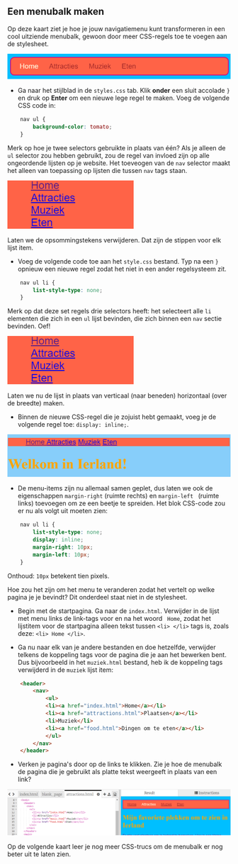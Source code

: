 ## Een menubalk maken

Op deze kaart ziet je hoe je jouw navigatiemenu kunt transformeren in een cool uitziende menubalk, gewoon door meer CSS-regels toe te voegen aan de stylesheet.

![Example of a menu bar](images/egCoolMenuBar.png)

- Ga naar het stijlblad in de `styles.css` tab. Klik **onder** een sluit accolade `}` en druk op **Enter** om een ​​nieuwe lege regel te maken. Voeg de volgende CSS code in:

```css
    nav ul {
        background-color: tomato;
    }
```

Merk op hoe je twee selectors gebruikte in plaats van één? Als je alleen de `ul` selector zou hebben gebruikt, zou de regel van invloed zijn op alle ongeordende lijsten op je website. Het toeveogen van de `nav` selector maakt het alleen van toepassing op lijsten die tussen `nav` tags staan.

![List with red background](images/egMenuBarFirstStyle.png)

Laten we de opsommingstekens verwijderen. Dat zijn de stippen voor elk lijst item.

- Voeg de volgende code toe aan het `style.css` bestand. Typ na een `} ` opnieuw een nieuwe regel zodat het niet in een ander regelsysteem zit.

```css
    nav ul li {
        list-style-type: none;
    }
```

Merk op dat deze set regels drie selectors heeft: het selecteert alle ` li ` elementen die zich in een ` ul ` lijst bevinden, die zich binnen een ` nav ` sectie bevinden. Oef!

![List with bullet points removed](images/egMenuBarNoBullets.png)

Laten we nu de lijst in plaats van verticaal (naar beneden) horizontaal (over de breedte) maken.

- Binnen de nieuwe CSS-regel die je zojuist hebt gemaakt, voeg je de volgende regel toe: `display: inline;`.

![](images/egMenuBarInline.png)

- De menu-items zijn nu allemaal samen geplet, dus laten we ook de eigenschappen `margin-right` (ruimte rechts) en `margin-left ` (ruimte links) toevoegen om ze een beetje te spreiden. Het blok CSS-code zou er nu als volgt uit moeten zien:

```css
    nav ul li {
        list-style-type: none;
        display: inline;
        margin-right: 10px;
        margin-left: 10px;
    }
```

Onthoud: ` 10px ` betekent tien pixels.

Hoe zou het zijn om het menu te veranderen zodat het vertelt op welke pagina je je bevindt? Dit onderdeel staat niet in de stylesheet.

- Begin met de startpagina. Ga naar de ` index.html `. Verwijder in de lijst met menu links de link-tags voor en na het woord ` Home`, zodat het lijstitem voor de startpagina alleen tekst tussen `<li> </li>` tags is, zoals deze: `<li> Home </li>`.

- Ga nu naar elk van je andere bestanden en doe hetzelfde, verwijder telkens de koppeling tags voor de pagina die je aan het bewerken bent. Dus bijvoorbeeld in het ` muziek.html ` bestand, heb ik de koppeling tags verwijderd in de ` muziek ` lijst item:

```html
    <header>
        <nav>
            <ul>
            <li><a href="index.html">Home</a></li>
            <li><a href="attractions.html">Plaatsen</a></li>
            <li>Muziek</li>
            <li><a href="food.html">Dingen om te eten</a></li>
            </ul>
        </nav>
    </header>
```

- Verken je pagina's door op de links te klikken. Zie je hoe de menubalk de pagina die je gebruikt als platte tekst weergeeft in plaats van een link? 

![Example of menu bar highlighting current page](images/egMenuBarOnPage.png)

Op de volgende kaart leer je nog meer CSS-trucs om de menubalk er nog beter uit te laten zien.